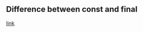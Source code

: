 ## Difference between const and final

[link](https://stackoverflow.com/questions/50431055/what-is-the-difference-between-the-const-and-final-keywords-in-dart)